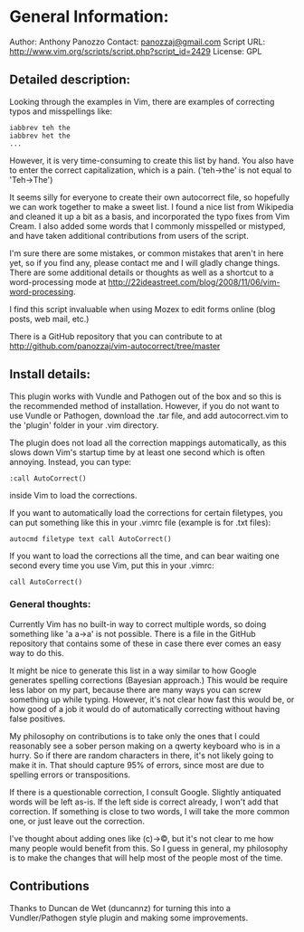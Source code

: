 # General Information:

Author:  Anthony Panozzo
Contact:  panozzaj@gmail.com
Script URL:  http://www.vim.org/scripts/script.php?script_id=2429
License:  GPL


## Detailed description:

Looking through the examples in Vim, there are examples of correcting typos and
misspellings like:

    iabbrev teh the
    iabbrev het the
    ...

However, it is very time-consuming to create this list by hand.  You also have
to enter the correct capitalization, which is a pain.  ('teh->the' is not equal
to 'Teh->The')

It seems silly for everyone to create their own autocorrect file, so hopefully
we can work together to make a sweet list.  I found a nice list from Wikipedia
and cleaned it up a bit as a basis, and incorporated the typo fixes from Vim
Cream.  I also added some words that I commonly misspelled or mistyped, and
have taken additional contributions from users of the script.

I'm sure there are some mistakes, or common mistakes that aren't in here yet,
so if you find any, please contact me and I will gladly change things.  There
are some additional details or thoughts as well as a shortcut to a
word-processing mode at
http://22ideastreet.com/blog/2008/11/06/vim-word-processing.

I find this script invaluable when using Mozex to edit forms online (blog
posts, web mail, etc.)

There is a GitHub repository that you can contribute to at
http://github.com/panozzaj/vim-autocorrect/tree/master


## Install details:

This plugin works with Vundle and Pathogen out of the box and so this is the
recommended method of installation. However, if you do not want to use Vundle
or Pathogen, download the .tar file, and add autocorrect.vim to the 'plugin'
folder in your .vim directory.

The plugin does not load all the correction mappings automatically, as this
slows down Vim's startup time by at least one second which is often annoying.
Instead, you can type:

    :call AutoCorrect()

inside Vim to load the corrections.

If you want to automatically load the corrections for certain filetypes, you
can put something like this in your .vimrc file (example is for .txt files):

    autocmd filetype text call AutoCorrect()

If you want to load the corrections all the time, and can bear waiting one
second every time you use Vim, put this in your .vimrc:

    call AutoCorrect()


### General thoughts:

Currently Vim has no built-in way to correct multiple words, so doing something
like 'a a->a' is not possible.  There is a file in the GitHub repository that
contains some of these in case there ever comes an easy way to do this.

It might be nice to generate this list in a way similar to how Google generates
spelling corrections (Bayesian approach.)  This would be require less labor on
my part, because there are many ways you can screw something up while typing.
However, it's not clear how fast this would be, or how good of a job it would
do of automatically correcting without having false positives.

My philosophy on contributions is to take only the ones that I could reasonably
see a sober person making on a qwerty keyboard who is in a hurry.  So if there
are random characters in there, it's not likely going to make it in.  That
should capture 95% of errors, since most are due to spelling errors or
transpositions.

If there is a questionable correction, I consult Google.  Slightly antiquated
words will be left as-is.  If the left side is correct already, I won't add
that correction.  If something is close to two words, I will take the more
common one, or just leave out the correction.

I've thought about adding ones like (c)->&copy;, but it's not clear to me how
many people would benefit from this.  So I guess in general, my philosophy is
to make the changes that will help most of the people most of the time.


## Contributions

Thanks to Duncan de Wet (duncannz) for turning this into a Vundler/Pathogen
style plugin and making some improvements.
